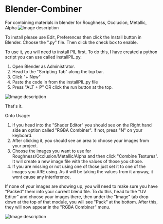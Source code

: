 # Blender-Combiner
For combining materials in blender for Roughness, Occlusion, Metallic, Alpha
![Image description](https://i.imgur.com/lXyT4sV.gif)


To install please use Edit, Preferences then click the Install button in Blender. Choose the ".py" file. Then click the check box to enable.


To use it, you will need to install PIL first. To do this, I have created a python script you can use called installPIL.py.
1. Open Blender as Administrator.
2. Head to the "Scripting Tab" along the top bar.
3. Click "+ New"
4. Paste the code in from the installPIL.py file
5. Press "ALT + P" OR click the run button at the top. 

![Image description](https://i.imgur.com/pmM5F3D.png)


That's it.

Onto Usage:
1. If you head into the "Shader Editor" you should see on the Right hand side an option called "RGBA Combiner". If not, press "N" on your keyboard. 
2. After clicking it, you should see an area to choose your images from your project. 
3. Choose the images you want to use for Roughness/Occlusion/Metallic/Alpha and then click "Combine Textures". It will create a new image file with the values of those you chose.
4. If you are missing or not using one of those just set it to one of the images you ARE using. As it will be taking the values from it anyway, it wont cause any interference.


If none of your images are showing up, you will need to make sure you have "Packed" them into your current blend file. To do this, head to the "UV Editor" and choose your images there, then under the "Image" tab drop down at the top of that module, you will see "Pack" at the bottom.
After this, they will now appear in the "RGBA Combiner" menu.

![Image description](https://i.imgur.com/EXiUZfN.png)
